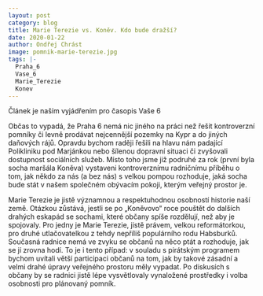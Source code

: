 ```yaml
---
layout: post
category: blog
title: Marie Terezie vs. Koněv. Kdo bude dražší?
date: 2020-01-22
author: Ondřej Chrást
image: pomnik-marie-terezie.jpg
tags: |-
  Praha_6
  Vase_6
  Marie_Terezie
  Konev
---
```

Článek je naším vyjádřením pro časopis Vaše 6

Občas to vypadá, že Praha 6 nemá nic jiného na práci než řešit kontroverzní pomníky či levně prodávat nejcennější pozemky na Kypr a do jiných daňových rájů. Opravdu bychom raději řešili na hlavu nám padající Polikliniku pod Marjánkou nebo šílenou dopravní situaci či zvyšovali dostupnost sociálních služeb. Místo toho jsme již podruhé za rok (první byla socha maršála Koněva) vystaveni kontroverznímu radničnímu příběhu o tom, jak někdo za nás (a bez nás) s velkou pompou rozhoduje, jaká socha bude stát v našem společném obývacím pokoji, kterým veřejný prostor je.

Marie Terezie je jistě významnou a respektuhodnou osobností historie naší země. Otázkou zůstává, jestli se po „Koněvovo“ roce pouštět do dalších drahých eskapád se sochami, které občany spíše rozdělují, než aby je spojovaly. Pro jedny je Marie Terezie, jistě právem, velkou reformátorkou, pro druhé utlačovatelkou z tehdy nepříliš populárního rodu Habsburků. Současná radnice nemá ve zvyku se občanů na něco ptát a rozhoduje, jak se jí zrovna hodí. To je i tento případ: v souladu s pirátským programem bychom uvítali větší participaci občanů na tom, jak by takové zásadní a velmi drahé úpravy veřejného prostoru měly vypadat. Po diskusích s občany by se radnici jistě lépe vysvětlovaly vynaložené prostředky i volba osobnosti pro plánovaný pomník.